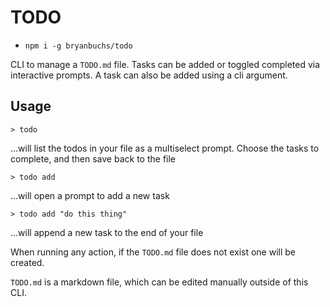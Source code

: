# TODO

- `npm i -g bryanbuchs/todo`

CLI to manage a `TODO.md` file. Tasks can be added or toggled completed via interactive prompts. A task can also be added using a cli argument.

## Usage

`> todo`

...will list the todos in your file as a multiselect prompt. Choose the tasks to complete, and then save back to the file

`> todo add`

...will open a prompt to add a new task

`> todo add "do this thing"`

...will append a new task to the end of your file

When running any action, if the `TODO.md` file does not exist one will be created.

`TODO.md` is a markdown file, which can be edited manually outside of this CLI.
